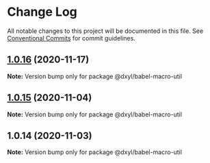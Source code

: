 # Change Log

All notable changes to this project will be documented in this file.
See [Conventional Commits](https://conventionalcommits.org) for commit guidelines.

## [1.0.16](https://github.com/fanyonglong/DxWebpack/compare/@dxyl/babel-macro-util@1.0.15...@dxyl/babel-macro-util@1.0.16) (2020-11-17)

**Note:** Version bump only for package @dxyl/babel-macro-util





## [1.0.15](https://github.com/fanyonglong/DxWebpack/compare/@dxyl/babel-macro-util@1.0.14...@dxyl/babel-macro-util@1.0.15) (2020-11-04)

**Note:** Version bump only for package @dxyl/babel-macro-util





## 1.0.14 (2020-11-03)

**Note:** Version bump only for package @dxyl/babel-macro-util
